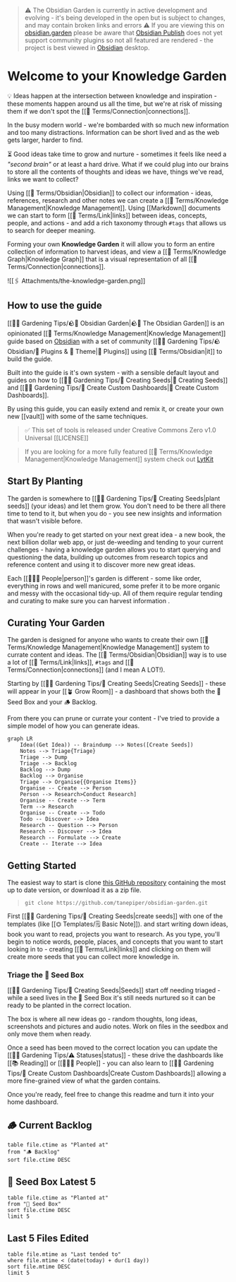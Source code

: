 > ⚠️ The Obsidian Garden is currently in active development and evolving - it's being developed in the open but is subject to changes, and may contain broken links and errors
> ⚠️ If you are viewing this on [obsidian.garden](https://obsidian.garden) please be aware that [Obsidian Publish](https://help.obsidian.md/Plugins/Publish) does not yet support community plugins so not all featured are rendered - the project is best viewed in [Obsidian](https://obsidian.md) desktop.

# Welcome to your Knowledge Garden

💡 Ideas happen at the intersection between knowledge and inspiration - these moments happen around us all the time, but we're at risk of missing them if we don't spot the [[📇 Terms/Connection|connections]].

In the busy modern world - we're bombarded with so much new information and too many distractions. Information can be short lived and as the web gets larger, harder to find.

⏳ Good ideas take time to grow and nurture - sometimes it feels like need a *"second brain"* or at least a hard drive. What if we could plug into our brains to store all the contents of thoughts and ideas we have, things we've read, links we want to collect?

Using [[📇 Terms/Obsidian|Obsidian]] to collect our information - ideas, references, research and other notes we can create a  [[📇 Terms/Knowledge Management|Knowledge Management]].  Using [[Markdown]] documents we can start to form [[📇 Terms/Link|links]] between ideas, concepts, people, and actions - and add a rich taxonomy through `#tags` that allows us to search for deeper meaning.

Forming your own **Knowledge Garden** it will allow you to form an entire collection of information to harvest ideas, and view a [[📇 Terms/Knowledge Graph|Knowledge Graph]] that is a visual representation of all [[📇 Terms/Connection|connections]].

![[🖇 Attachments/the-knowledge-garden.png]]

## How to use the guide

[[👩‍🌾 Gardening Tips/🪨🌱 Obsidian Garden|🪨🌱 The Obsidian Garden]] is an opinionated [[📇 Terms/Knowledge Management|Knowledge Management]] guide based on [Obsidian](https://obsidian.md) with a set of community [[👩‍🌾 Gardening Tips/🪨 Obsidian/🔌 Plugins & 🌈 Theme|🔌 Plugins]] using [[📇 Terms/Obsidian|it]] to build the guide.

Built into the guide is it's own system - with a sensible default layout and guides on how to [[👩‍🌾 Gardening Tips/🌱 Creating Seeds|🌱 Creating Seeds]] and [[👩‍🌾 Gardening Tips/🎯 Create Custom Dashboards|🎯 Create Custom Dashboards]].

By using this guide, you can easily extend and remix it, or create your own new [[vault]] with some of the same techniques.

> ✅ This set of tools is released under Creative Commons Zero v1.0 Universal [[LICENSE]]

> If you are looking for a more fully featured [[📇 Terms/Knowledge Management|Knowledge Management]] system check out [LytKit](https://publish.obsidian.md/lyt-kit/_Start+Here)

## Start By Planting

The garden is somewhere to [[👩‍🌾 Gardening Tips/🌱 Creating Seeds|plant seeds]] (your ideas) and let them grow. You don't need to be there all there time to tend to it, but when you do - you see new insights and information that wasn't visible before.

When you're ready to get started on your next great idea - a new book, the next billion dollar web app, or just de-weeding and tending to your current challenges -  having a knowledge garden allows you to start querying and questioning the data, building up outcomes from research topics and reference content and using it to discover more new great ideas.

Each [[👨‍👧‍👦 People|person]]'s garden is different - some like order, everything in rows and well manicured, some prefer it to be more organic and messy with the occasional tidy-up. All of them require regular tending and curating to make sure you can harvest information .

## Curating Your Garden

The garden is designed for anyone who wants to create their own [[📇 Terms/Knowledge Management|Knowledge Management]] system to currate content and ideas. The [[📇 Terms/Obsidian|Obsidian]] way is to use a lot of [[📇 Terms/Link|links]], `#tags` and [[📇 Terms/Connection|connections]] (and I mean A LOT!).

Starting by [[👩‍🌾 Gardening Tips/🌱 Creating Seeds|Creating Seeds]] - these will appear in your [[🪴 Grow Room]] - a dashboard that shows both the 🌱 Seed Box and your 🪵 Backlog.

From there you can prune or currate your content - I've tried to provide a simple model of how you can generate ideas.

```mermaid
graph LR
	Idea((Get Idea)) -- Braindump --> Notes([Create Seeds])
	Notes --> Triage{Triage}
	Triage --> Dump
	Triage --> Backlog
	Backlog --> Dump
	Backlog --> Organise
	Triage --> Organise{{Organise Items}}
	Organise -- Create --> Person
	Person --> Research>Conduct Research]
	Organise -- Create --> Term
	Term --> Research
	Organise -- Create --> Todo
	Todo -- Discover --> Idea
	Research -- Question --> Person
	Research -- Discover --> Idea
	Research -- Formulate --> Create
	Create -- Iterate --> Idea
```

## Getting Started

The easiest way to start is clone [this GitHub repository](https://github.com/tanepiper/obsidian-garden) containing the most up to date version, or download it as a zip file.

> `git clone https://github.com/tanepiper/obsidian-garden.git`

First [[👩‍🌾 Gardening Tips/🌱 Creating Seeds|create seeds]] with one of the templates (like [[⏣ Templates/🗒 Basic Note]]). and start writing down ideas, book you want to read, projects you want to research. As you type, you'll begin to notice words, people, places, and concepts that you want to start looking in to - creating [[📇 Terms/Link|links]] and clicking on them will create more seeds that you can collect more knowledge in.

### Triage the 🌱 Seed Box

[[👩‍🌾 Gardening Tips/🌱 Creating Seeds|Seeds]] start off needing triaged - while a seed lives in the 🌱 Seed Box it's still needs nurtured so it can be ready to be planted in the correct location.

The box is where all new ideas go - random thoughts, long ideas, screenshots and pictures and audio notes. Work on files in the seedbox and only move them when ready.

Once a seed has been moved to the correct location you can update the [[👩‍🌾 Gardening Tips/⚠️ Statuses|status]] - these drive the dashboards like [[📚 Reading]] or [[👨‍👧‍👦 People]] - you can also learn to [[👩‍🌾 Gardening Tips/🎯 Create Custom Dashboards|Create Custom Dashboards]] allowing a more fine-grained view of what the garden contains.

Once you're ready, feel free to change this readme and turn it into your home dashboard.

## 🪵 Current Backlog
```dataview
table file.ctime as "Planted at" 
from "🪵 Backlog"
sort file.ctime DESC
```

## 🌱 Seed Box Latest 5
```dataview
table file.ctime as "Planted at" 
from "🌱 Seed Box"
sort file.ctime DESC
limit 5
```

## Last 5 Files Edited
```dataview
table file.mtime as "Last tended to"
where file.mtime < (date(today) + dur(1 day))
sort file.mtime DESC
limit 5
```

